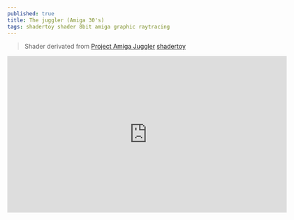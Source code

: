 ```yaml
---
published: true
title: The juggler (Amiga 30's)
tags: shadertoy shader 8bit amiga graphic raytracing
---
```

> Shader derivated from [Project Amiga Juggler](https://meatfighter.com/juggler/) [shadertoy](https://www.shadertoy.com/view/llXSWr)

<iframe width="640" height="360" frameborder="0" src="https://www.shadertoy.com/embed/llXSWr?gui=true&t=10&paused=true&muted=false" allowfullscreen></iframe>
